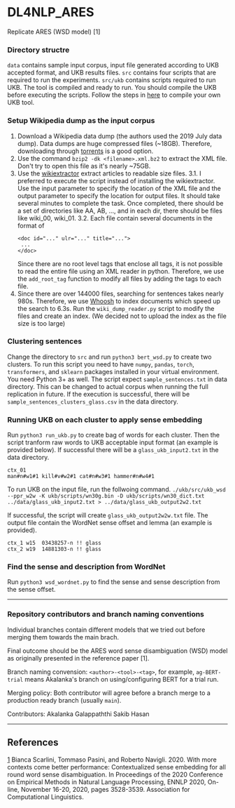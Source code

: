 # DL4NLP_ARES
Replicate ARES (WSD model) [1]

### Directory structre

`data` contains sample input corpus, input file generated according to UKB accepted format, and UKB results files.
`src` contains four scripts that are required to run the experiments. 
`src/ukb` contains scripts required to run UKB. The tool is compiled and ready to run. You should compile the UKB before executing the scripts. Follow the steps in [here](https://github.com/asoroa/ukb/tree/master/src) to compile your own UKB tool. 

### Setup Wikipedia dump as the input corpus
1. Download a Wikipedia data dump (the authors used the 2019 July data dump). Data dumps are huge compressed files (~18GB). Therefore, downloading through [torrents](https://meta.wikimedia.org/wiki/Data_dump_torrents#English_Wikipedia) is a good option.
2. Use the command `bzip2 -dk <filename>.xml.bz2` to extract the XML file. Don't try to open this file as it's nearly ~75GB.
3. Use the [wikiextractor](https://github.com/attardi/wikiextractor) extract articles to readable size files. 
    3.1. I preferred to execute the script instead of installing the wikiextractor. Use the input parameter to specify the location of the XML file and the output parameter to specify the location for output files. It should take several minutes to complete the task. Once completed, there should be a set of directories like AA, AB, ..., and in each dir, there should be files like wiki_00, wiki_01.
    3.2. Each file contain several documents in the format of
    ```
    <doc id="..." ulr="..." title="...">
     ...
    </doc>
    ```
    Since there are no root level tags that enclose all <doc> tags, it is not possible to read the entire file using an XML reader in python. Therefore, we use the `add_root_tag` function to modify all files by adding the <articles> tags to each file.
4. Since there are over 144000 files, searching for sentences takes nearly 980s. Therefore, we use [Whoosh](https://whoosh.readthedocs.io/en/latest/quickstart.html) to index documents which speed up the search to 6.3s. Run the `wiki_dump_reader.py` script to modify the files and create an index. (We decided not to upload the index as the file size is too large)

### Clustering sentences
Change the directory to `src` and run `python3 bert_wsd.py` to create two clusters. To run this script you need to have `numpy`, `pandas`, `torch`, `transformers`, and `sklearn` packages installed in your virtual environment. You need Python 3+ as well. The script expect `sample_sentences.txt` in data directory. This can be changed to actual corpus when running the full replication in future. If the execution is successful, there will be `sample_sentences_clusters_glass.csv` in the data directory. 

### Running UKB on each cluster to apply sense embedding
Run `python3 run_ukb.py` to create bag of words for each cluster. Then the script tranform raw words to UKB acceptable input format (an example is provided below). If successful there will be a `glass_ukb_input2.txt` in the data directory. 

```
ctx_01
man#n#w1#1 kill#v#w2#1 cat#n#w3#1 hammer#n#w4#1
```
To run UKB on the input file, run the follwoing command.
`./ukb/src/ukb_wsd --ppr_w2w -K ukb/scripts/wn30g.bin -D ukb/scripts/wn30_dict.txt ../data/glass_ukb_input2.txt > ../data/glass_ukb_output2w2.txt`

If successful, the script will create `glass_ukb_output2w2w.txt` file. The output file contain the WordNet sense offset and lemma (an example is provided).
```
ctx_1 w15  03438257-n !! glass
ctx_2 w19  14881303-n !! glass
```

### Find the sense and description from WordNet
Run `python3 wsd_wordnet.py` to find the sense and sense description from the sense offset. 


***
### Repository contributors and branch naming conventions

Individual branches contain different models that we tried out before merging them towards the main brach.

Final outcome should be the ARES word sense disambiguation (WSD) model as originally presented in the reference paper [1].

Branch naming convension: 
`<author>-<tool>-<tag>`, for example, `ag-BERT-trial` means Akalanka's branch on using/configuring BERT for a trial run.

Merging policy:
Both contributor will agree before a branch merge to a production ready branch (usually `main`).

Contributors:
Akalanka Galappaththi
Sakib Hasan

* * *

## References
[1](https://www.aclweb.org/anthology/2020.emnlp-main.285.pdf) Bianca Scarlini, Tommaso Pasini, and Roberto Navigli. 2020. With more contexts come better performance: Contextualized sense embedding for all round word sense disambiguation. In Proceedings of the 2020 Conference on Empirical Methods in Natural Language Processing, ENNLP 2020, On-line, November 16-20, 2020, pages 3528-3539. Association for Computational Linguistics.